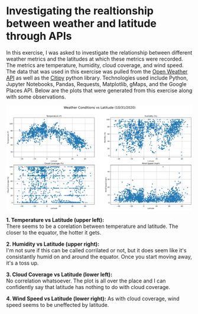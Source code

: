 # Investigating the realtionship between weather and latitude through APIs
In this exercise, I was asked to investigate the relationship between different weather metrics and the latitudes at which these metrics were recorded. The metrics are temperature, humidity, cloud coverage, and wind speed. The data that was used in this exercise was pulled from the [Open Weather API](https://openweathermap.org/ "Open Weather API") as well as the [Citipy]("https://github.com/wingchen/citipy" "Citipy") python library. Technologies used include Python, Jupyter Notebooks, Pandas, Requests, Matplotlib, gMaps, and the Google Places API. Below are the plots that were generated from this exercise along with some observations.

![Weather Metrics](Resources/Images/WeatherMetrics.png)

**1. Temperature vs Latitude (upper left):**  
There seems to be a corelation between temperature and latitude. The closer to the equator, the hotter it gets.

**2. Humidity vs Latitude (upper right):**  
I'm not sure if this can be called corrilated or not, but it does seem like it's consistantly humid on and around the equator. Once you start moving away, it's a toss up.

**3. Cloud Coverage vs Latitude (lower left):**  
No correlation whatsoever. The plot is all over the place and I can confidently say that latitude has nothing to do with cloud coverage.

**4. Wind Speed vs Latitude (lower right):**
As with cloud coverage, wind speed seems to be uneffected by latitude. 